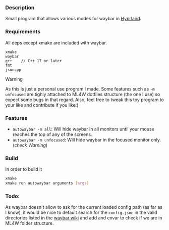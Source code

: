 ### Description
Small program that allows various modes for waybar in [Hyprland](https://github.com/hyprwm/Hyprland). 
### Requirements
All deps except xmake are included with waybar.
```
xmake
waybar
g++    // C++ 17 or later
fmt     
jsoncpp 
``` 

> [!Warning]
> As this is just a personal use program I made. Some features such as `-m unfocused` are tighly attached to ML4W dotfiles structure (the one I use) so expect some bugs in that regard. Also, feel free to tweak this toy program to your like and contribute if you like:)

### Features
- `autowaybar -m all`: Will hide waybar in all monitors until your mouse reaches the top of any of the screens.
- `autowaybar -m unfocused`: Will hide waybar in the focused monitor only. (*check Warning*)

### Build
In order to build it
```bash
xmake
xmake run autowaybar arguments [args]
```

### Todo:
As waybar doesn't allow to ask for the current loaded config path (as far as I know), it would be nice to default search for the `config.json` in the valid directories listed in the [waybar wiki](https://github.com/Alexays/Waybar/wiki/Configuration#config-file) and add and envar to check if we are in ML4W folder structure.
